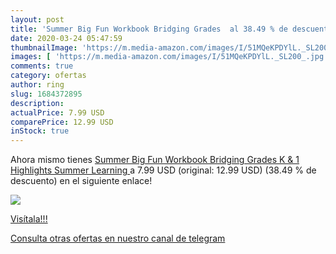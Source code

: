 ```yaml
---
layout: post
title: 'Summer Big Fun Workbook Bridging Grades  al 38.49 % de descuento'
date: 2020-03-24 05:47:59
thumbnailImage: 'https://m.media-amazon.com/images/I/51MQeKPDYlL._SL200_.jpg'
images: [ 'https://m.media-amazon.com/images/I/51MQeKPDYlL._SL200_.jpg' ]
comments: true
category: ofertas
author: ring
slug: 1684372895
description:
actualPrice: 7.99 USD
comparePrice: 12.99 USD
inStock: true
---
```


Ahora mismo tienes [Summer Big Fun Workbook Bridging Grades K & 1  Highlights Summer Learning ](https://www.amazon.com/dp/1684372895/?tag=redken08-20) a 7.99 USD (original: 12.99 USD) (38.49 %  de descuento) en el siguiente enlace!

[![](https://m.media-amazon.com/images/I/51MQeKPDYlL._SL200_.jpg)](https://www.amazon.com/dp/1684372895/?tag=redken08-20)

[Visítala!!!](https://www.amazon.com/dp/1684372895/?tag=redken08-20)

[Consulta otras ofertas en nuestro canal de telegram](https://t.me/s/ofertas25)

